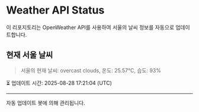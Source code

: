 
# Weather API Status

이 리포지토리는 OpenWeather API를 사용하여 서울의 날씨 정보를 자동으로 업데이트합니다.

## 현재 서울 날씨
> 서울의 현재 날씨: overcast clouds, 온도: 25.57°C, 습도: 93%

⏳ 업데이트 시간: 2025-08-28 17:21:04 (UTC)

---
자동 업데이트 봇에 의해 관리됩니다.
